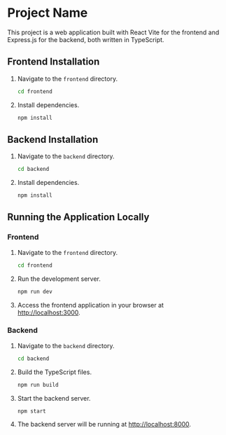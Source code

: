 # Project Name

This project is a web application built with React Vite for the frontend and Express.js for the backend, both written in TypeScript.

## Frontend Installation

1. Navigate to the `frontend` directory.

    ```bash
    cd frontend
    ```

2. Install dependencies.

    ```bash
    npm install
    ```

## Backend Installation

1. Navigate to the `backend` directory.

    ```bash
    cd backend
    ```

2. Install dependencies.

    ```bash
    npm install
    ```

## Running the Application Locally

### Frontend

1. Navigate to the `frontend` directory.

    ```bash
    cd frontend
    ```

2. Run the development server.

    ```bash
    npm run dev
    ```

3. Access the frontend application in your browser at [http://localhost:3000](http://localhost:5173).

### Backend

1. Navigate to the `backend` directory.

    ```bash
    cd backend
    ```

2. Build the TypeScript files.

    ```bash
    npm run build
    ```

3. Start the backend server.

    ```bash
    npm start
    ```

4. The backend server will be running at [http://localhost:8000](http://localhost:3000).
